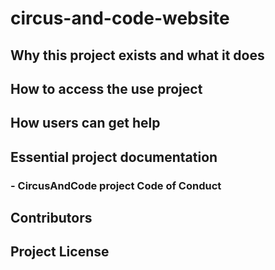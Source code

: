 # circus-and-code-website
## Why this project exists and what it does
## How to access the use project
## How users can get help
## Essential project documentation
  ### - CircusAndCode project Code of Conduct
## Contributors
## Project License
